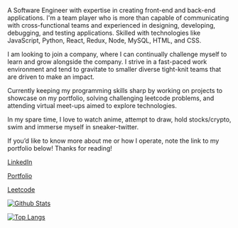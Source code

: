 A Software Engineer with expertise in creating front-end and back-end applications. I'm a team player who is more than capable of communicating with cross-functional teams and experienced in designing, developing, debugging, and testing applications. Skilled with technologies like JavaScript, Python, React, Redux, Node, MySQL, HTML, and CSS.

I am looking to join a company, where I can continually challenge myself to learn and grow alongside the company. I strive in a fast-paced work environment and tend to gravitate to smaller diverse tight-knit teams that are driven to make an impact.

Currently keeping my programming skills sharp by working on projects to showcase on my portfolio, solving challenging leetcode problems, and attending virtual meet-ups aimed to explore technologies.

In my spare time, I love to watch anime, attempt to draw, hold stocks/crypto, swim and immerse myself in sneaker-twitter.

If you’d like to know more about me or how I operate, note the link to my portfolio below! Thanks for reading!

[LinkedIn](https://www.linkedin.com/in/erikrodriguez-webdev/)

[Portfolio](https://www.erikrodriguez.me/)

[Leetcode](https://leetcode.com/erikrodriguez-webdev/)

[![Github Stats](https://github-readme-stats.vercel.app/api?username=ErikRodriguez-webdev&hide=stars,issues&show_icons=True)](https://github.com/anuraghazra/github-readme-stats)

[![Top Langs](https://github-readme-stats.vercel.app/api/top-langs/?username=ErikRodriguez-webdev&langs_count=5)](https://github.com/anuraghazra/github-readme-stats)

<!--
**ErikRodriguez-webdev/ErikRodriguez-webdev** is a ✨ _special_ ✨ repository because its `README.md` (this file) appears on your GitHub profile.

Here are some ideas to get you started:

- 🔭 I’m currently working on ...
- 🌱 I’m currently learning ...
- 👯 I’m looking to collaborate on ...
- 🤔 I’m looking for help with ...
- 💬 Ask me about ...
- 📫 How to reach me: ...
- 😄 Pronouns: ...
- ⚡ Fun fact: ...
-->
